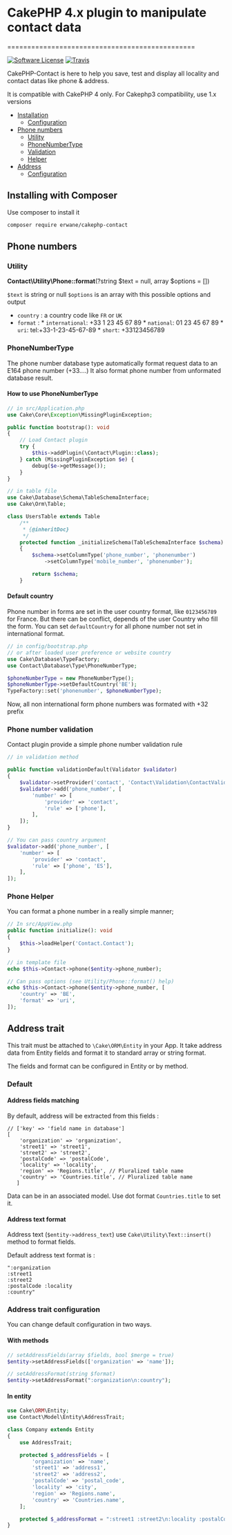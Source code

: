
# CakePHP 4.x plugin to manipulate contact data
===============================================

[![Software License](https://img.shields.io/badge/license-MIT-brightgreen.svg?style=flat-square)](LICENSE) [![Travis](https://img.shields.io/travis/Erwane/cakephp-contact.svg?style=flat-square)](https://travis-ci.org/Erwane/cakephp-contact)

CakePHP-Contact is here to help you save, test and display all locality and contact datas like phone & address.

It is compatible with CakePHP 4 only.
For Cakephp3 compatibility, use 1.x versions

- [Installation](#installing-with-composer)
    - [Configuration](#configuration)
- [Phone numbers](#phone-numbers)
    - [Utility](#utility)
    - [PhoneNumberType](#phonenumbertype)
    - [Validation](#phone-number-validation)
    - [Helper](#phone-helper)
- [Address](#address-trait)
    - [Configuration](#address-trait-configuration)

## Installing with Composer

Use composer to install it
```bash
composer require erwane/cakephp-contact
```

## Phone numbers

### Utility

**Contact\Utility\Phone::format**(?string $text = null, array $options = [])

`$text` is string or null
`$options` is an array with this possible options and output
* `country` : a country code like `FR` or `UK`
* `format` :
        * `international`: +33 1 23 45 67 89
        * `national`: 01 23 45 67 89
        * `uri`: tel:+33-1-23-45-67-89
        * `short`: +33123456789


### PhoneNumberType
The phone number database type automatically format request data to an E164 phone number (+33....)
It also format phone number from unformated database result.

#### How to use PhoneNumberType

```php
// in src/Application.php
use Cake\Core\Exception\MissingPluginException;

public function bootstrap(): void
{
    // Load Contact plugin
    try {
        $this->addPlugin(\Contact\Plugin::class);
    } catch (MissingPluginException $e) {
        debug($e->getMessage());
    }
}

// in table file
use Cake\Database\Schema\TableSchemaInterface;
use Cake\Orm\Table;

class UsersTable extends Table
    /**
     * {@inheritDoc}
     */
    protected function _initializeSchema(TableSchemaInterface $schema): TableSchemaInterface
    {
        $schema->setColumnType('phone_number', 'phonenumber')
            ->setColumnType('mobile_number', 'phonenumber');

        return $schema;
    }
```

#### Default country
Phone number in forms are set in the user country format, like `0123456789` for France. But there can be conflict, depends of the user Country who fill the form.
You can set `defaultCountry` for all phone number not set in international format.

```php
// in config/bootstrap.php
// or after loaded user preference or website country
use Cake\Database\TypeFactory;
use Contact\Database\Type\PhoneNumberType;

$phoneNumberType = new PhoneNumberType();
$phoneNumberType->setDefaultCountry('BE');
TypeFactory::set('phonenumber', $phoneNumberType);
```
Now, all non international form phone numbers was formated with +32 prefix


### Phone number validation

Contact plugin provide a simple phone number validation rule
```php
// in validation method

public function validationDefault(Validator $validator)
{
    $validator->setProvider('contact', 'Contact\Validation\ContactValidation');
    $validator->add('phone_number', [
        'number' => [
            'provider' => 'contact',
            'rule' => ['phone'],
        ],
    ]);
}

// You can pass country argument
$validator->add('phone_number', [
    'number' => [
        'provider' => 'contact',
        'rule' => ['phone', 'ES'],
    ],
]);
```

### Phone Helper

You can format a phone number in a really simple manner;

```php
// In src/AppView.php
public function initialize(): void
{
    $this->loadHelper('Contact.Contact');
}

// in template file
echo $this->Contact->phone($entity->phone_number);

// Can pass options (see Utility/Phone::format() help)
echo $this->Contact->phone($entity->phone_number, [
    'country' => 'BE',
    'format' => 'uri',
]);
```

## Address trait

This trait must be attached to `\Cake\ORM\Entity` in your App. It take address data from Entity fields and format it to standard array or string format.

The fields and format can be configured in Entity or by method.

### Default

#### Address fields matching

By default, address will be extracted from this fields :
```
// ['key' => 'field name in database']
[
    'organization' => 'organization',
    'street1' => 'street1',
    'street2' => 'street2',
    'postalCode' => 'postalCode',
    'locality' => 'locality',
    'region' => 'Regions.title', // Pluralized table name
    'country' => 'Countries.title', // Pluralized table name
   ]
```
Data can be in an associated model. Use dot format `Countries.title` to set it.

#### Address text format

Address text (`$entity->address_text`) use `Cake\Utility\Text::insert()` method to format fields.

Default address text format is :
```
":organization
:street1
:street2
:postalCode :locality
:country"
```

### Address trait configuration

You can change default configuration in two ways.

#### With methods

```php
// setAddressFields(array $fields, bool $merge = true)
$entity->setAddressFields(['organization' => 'name']);

// setAddressFormat(string $format)
$entity->setAddressFormat(":organization\n:country");
```

#### In entity
```php
use Cake\ORM\Entity;
use Contact\Model\Entity\AddressTrait;

class Company extends Entity
{
    use AddressTrait;

    protected $_addressFields = [
        'organization' => 'name',
        'street1' => 'address1',
        'street2' => 'address2',
        'postalCode' => 'postal_code',
        'locality' => 'city',
        'region' => 'Regions.name',
        'country' => 'Countries.name',
    ];

    protected $_addressFormat = ":street1 :street2\n:locality :postalCode\n:region :country";
}
```
